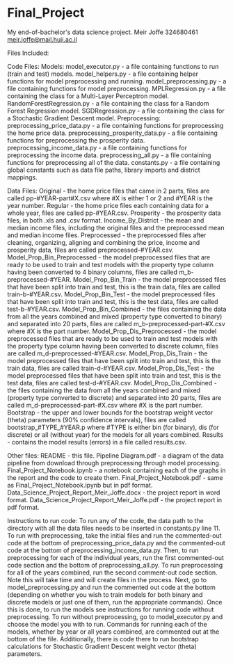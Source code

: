 # Final_Project
My end-of-bachelor's data science project.
Meir Joffe
324680461
meir.joffe@mail.huji.ac.il

Files Included:
  
  Code Files:
    Models:
      model_executor.py - a file containing functions to run (train and test) models.
      model_helpers.py - a file containing helper functions for model preprocessing and running.
      model_preprocessing.py - a file containing functions for model preprocessing.
      MPLRegression.py - a file containing the class for a Multi-Layer Perceptron model.
      RandomForestRegression.py - a file containing the class for a Random Forest Regression model.
      SGDRegression.py - a file containing the class for a Stochastic Gradient Descent model.
    Preprocessing:
      preprocessing_price_data.py - a file containing functions for preprocessing the home price data.
      preprocessing_prosperity_data.py - a file containing functions for preprocessing the prosperity data.
      preprocessing_income_data.py - a file containing functions for preprocessing the income data.
      preprocessing_all.py - a file containing functions for preprocessing all of the data.
    constants.py - a file containing global constants such as data file paths, library imports and district mappings.
  
  Data Files:
    Original - the home price files that came in 2 parts, files are called pp-#YEAR-part#X.csv where #X is either 1 or 2
        and #YEAR is the year number.
    Regular - the home price files each containing data for a whole year, files are called pp-#YEAR.csv.
    Prosperity - the prosperity data files, in both .xls and .csv format.
    Income_By_District - the mean and median income files, including the original files and the preprocessed mean and
        median income files.
    Preprocessed - the preprocessed files after cleaning, organizing, aligning and combining the price, income and
        prosperity data, files are called preprocessed-#YEAR.csv.
    Model_Prop_Bin_Preprocessed - the model preprocessed files that are ready to be used to train and test models with
        the property type column having been converted to 4 binary columns, files are called m_b-preprocessed-#YEAR.
    Model_Prop_Bin_Train - the model preprocessed files that have been split into train and test, this is the train
        data, files are called train-b-#YEAR.csv.
    Model_Prop_Bin_Test - the model preprocessed files that have been split into train and test, this is the test data,
        files are called test-b-#YEAR.csv.
    Model_Prop_Bin_Combined - the files containing the data from all the years combined and mixed (property type
        converted to binary) and separated into 20 parts, files are called m_b-preprocessed-part-#X.csv where #X is the
        part number.
    Model_Prop_Dis_Preprocessed - the model preprocessed files that are ready to be used to train and test models with
        the property type column having been converted to discrete column, files are called m_d-preprocessed-#YEAR.csv.
    Model_Prop_Dis_Train - the model preprocessed files that have been split into train and test, this is the train
        data, files are called train-d-#YEAR.csv.
    Model_Prop_Dis_Test - the model preprocessed files that have been split into train and test, this is the test data,
        files are called test-d-#YEAR.csv.
    Model_Prop_Dis_Combined - the files containing the data from all the years combined and mixed (property type
        converted to discrete) and separated into 20 parts, files are called m_d-preprocessed-part-#X.csv where #X is the
        part number.
    Bootstrap - the upper and lower bounds for the bootstrap weight vector (theta) parameters (90% confidence
        intervals), files are called bootstrap_#TYPE_#YEAR.p where #TYPE is either bin (for binary), dis (for discrete)
        or all (without year) for the models for all years combined.
    Results - contains the model results (errors) in a file called results.csv.
   
  Other files:
    README - this file.
    Pipeline Diagram.pdf - a diagram of the data pipeline from download through preprocessing through model processing.
    Final_Project_Notebook.ipynb - a notebook containing each of the graphs in the report and the code to create them.
    Final_Project_Notebook.pdf - same as Final_Project_Notebook.ipynb but in pdf format.
    Data_Science_Project_Report_Meir_Joffe.docx - the project report in word format.
    Data_Science_Project_Report_Meir_Joffe.pdf - the project report in pdf format.


Instructions to run code:
    To run any of the code, the data path to the directory with all the data files needs to be inserted in constants.py 
        line 11.
    To run with preprocessing, take the initial files and run the commented-out code at the bottom of 
        preprocessing_price_data.py and the commented-out code at the bottom of preprocessing_income_data.py. Then, to 
        run preprocessing for each of the individual years, run the first commented-out code section and the bottom of 
        preprocessing_all.py. To run preprocessing for all of the years combined, run the second comment-out code 
        section. Note this will take time and will create files in the process. Next, go to model_preprocessing.py and 
        run the commented out code at the bottom (depending on whether you wish to train models for both binary and 
        discrete models or just one of them, run the appropriate commands). Once this is done, to run the models see 
        instructions for running code without preprocessing.
    To run without preprocessing, go to model_executor.py and choose the model you with to run. Commands for running 
        each of the models, whether by year or all years combined, are commented out at the bottom of the file. 
        Additionally, there is code there to run bootstrap calculations for Stochastic Gradient Descent weight vector 
        (theta) parameters.
